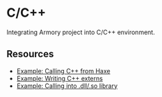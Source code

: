 # C/C++

Integrating Armory project into C/C++ environment.

## Resources

- [Example: Calling C++ from Haxe](https://github.com/armory3d/kha_callcpp)
- [Example: Writing C++ externs](https://github.com/armory3d/kha_cppexterns)
- [Example: Calling into .dll/.so library](https://github.com/armory3d/kha_calldll)
